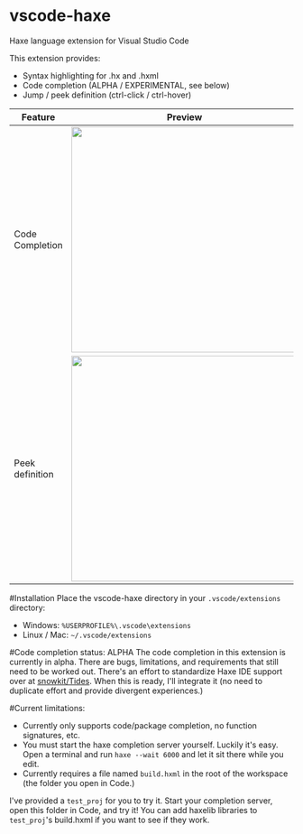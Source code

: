 # vscode-haxe
Haxe language extension for Visual Studio Code

This extension provides:
- Syntax highlighting for .hx and .hxml
- Code completion (ALPHA / EXPERIMENTAL, see below)
- Jump / peek definition (ctrl-click / ctrl-hover)

Feature  | Preview
------------- | -------------
Code Completion  |  <img src="https://lh3.googleusercontent.com/-ekHamgDiuZM/VnOd05QH04I/AAAAAAAAO4I/cfu718KBlO8/s1600/test.gif" width=400>
Peek definition  | <img src="https://lh3.googleusercontent.com/-0cTfJGLLrpk/VoBPk4GAz_I/AAAAAAAAPKs/bWvpJBDjwnA/s400/definition_peek.gif" width=400>

#Installation
Place the vscode-haxe directory in your `.vscode/extensions` directory:
- Windows: `%USERPROFILE%\.vscode\extensions`
- Linux / Mac: `~/.vscode/extensions`

#Code completion status: ALPHA
The code completion in this extension is currently in alpha. There are bugs, limitations, and requirements that still need to be worked out. There's an effort to standardize Haxe IDE support over at [snowkit/Tides](https://github.com/snowkit/tides). When this is ready, I'll integrate it (no need to duplicate effort and provide divergent experiences.)

#Current limitations:
- Currently only supports code/package completion, no function signatures, etc.
- You must start the haxe completion server yourself. Luckily it's easy. Open a terminal and run `haxe --wait 6000` and let it sit there while you edit.
- Currently requires a file named `build.hxml` in the root of the workspace (the folder you open in Code.)

I've provided a `test_proj` for you to try it. Start your completion server, open this folder in Code, and try it! You can add haxelib libraries to `test_proj`'s build.hxml if you want to see if they work.
